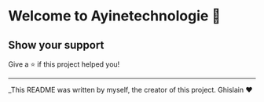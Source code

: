 # Welcome to Ayinetechnologie 👋


## Show your support

Give a ⭐️ if this project helped you!

***
_This README was written by myself, the creator of this project. Ghislain ❤️ 